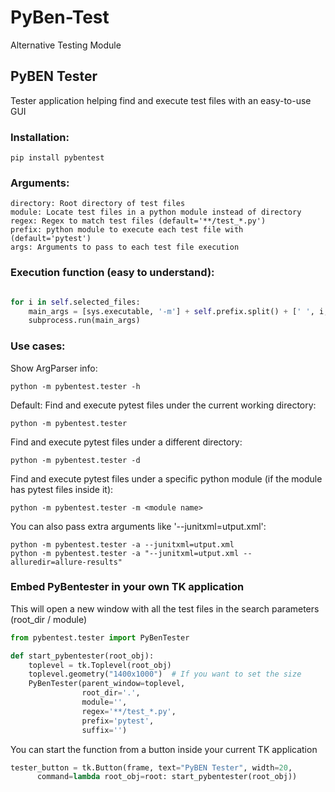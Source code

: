 # PyBen-Test
Alternative Testing Module

## PyBEN Tester
Tester application helping find and execute test files with an easy-to-use GUI

### Installation:

    pip install pybentest    

### Arguments:
    directory: Root directory of test files
    module: Locate test files in a python module instead of directory
    regex: Regex to match test files (default='**/test_*.py')
    prefix: python module to execute each test file with (default='pytest')
    args: Arguments to pass to each test file execution

### Execution function (easy to understand):
    
```python

for i in self.selected_files:
    main_args = [sys.executable, '-m'] + self.prefix.split() + [' ', i, ' '] + self.suffix.split()
    subprocess.run(main_args)
```
### Use cases:
Show ArgParser info:

    python -m pybentest.tester -h

Default: Find and execute pytest files under the current working directory:

    python -m pybentest.tester

Find and execute pytest files under a different directory:

    python -m pybentest.tester -d 

Find and execute pytest files under a specific python module (if the module has pytest files inside it):

    python -m pybentest.tester -m <module name>

You can also pass extra arguments like '--junitxml=utput.xml':

    python -m pybentest.tester -a --junitxml=utput.xml
    python -m pybentest.tester -a "--junitxml=utput.xml --alluredir=allure-results"

### Embed PyBentester in your own TK application

This will open a new window with all the test files in the search parameters (root_dir / module)
```python
from pybentest.tester import PyBenTester

def start_pybentester(root_obj):
    toplevel = tk.Toplevel(root_obj)
    toplevel.geometry("1400x1000")  # If you want to set the size
    PyBenTester(parent_window=toplevel,
                root_dir='.',
                module='',
                regex='**/test_*.py',
                prefix='pytest',
                suffix='')
```
You can start the function from a button inside your current TK application
```python
tester_button = tk.Button(frame, text="PyBEN Tester", width=20,
      command=lambda root_obj=root: start_pybentester(root_obj))
```